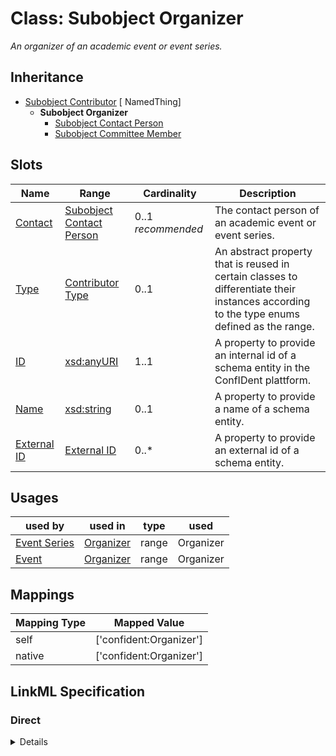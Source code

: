 # Class: Subobject Organizer
_An organizer of an academic event or event series._







## Inheritance
* [Subobject Contributor](Contributor.md) [ NamedThing]
    * **Subobject Organizer**
        * [Subobject Contact Person](ContactPerson.md)
        * [Subobject Committee Member](CommitteeMember.md)



## Slots

| Name | Range | Cardinality | Description  | 
| ---  | --- | --- | --- | 
| [Contact](contact.md) | [Subobject Contact Person](ContactPerson.md) | 0..1 _recommended_ | The contact person of an academic event or event series.  | 
| [Type](type.md) | [Contributor Type](ContributorType.md) | 0..1 | An abstract property that is reused in certain classes to differentiate their instances according to the type enums defined as the range.  | 
| [ID](id.md) | [xsd:anyURI](http://www.w3.org/2001/XMLSchema#anyURI) | 1..1 | A property to provide an internal id of a schema entity in the ConfIDent plattform.  | 
| [Name](name.md) | [xsd:string](http://www.w3.org/2001/XMLSchema#string) | 0..1 | A property to provide a name of a schema entity.  | 
| [External ID](external_id.md) | [External ID](ExternalIdentifier.md) | 0..* | A property to provide an external id of a schema entity.  | 


## Usages


| used by | used in | type | used |
| ---  | --- | --- | --- |
| [Event Series](EventSeries.md) | [Organizer](organized_by.md) | range | Organizer |
| [Event](Event.md) | [Organizer](organized_by.md) | range | Organizer |












## Mappings

| Mapping Type | Mapped Value |
| ---  | ---  |
| self | ['confident:Organizer'] |
| native | ['confident:Organizer'] |


## LinkML Specification

<!-- TODO: investigate https://stackoverflow.com/questions/37606292/how-to-create-tabbed-code-blocks-in-mkdocs-or-sphinx -->

### Direct

<details>
```yaml
name: Organizer
description: An organizer of an academic event or event series.
title: Subobject Organizer
from_schema: https://raw.githubusercontent.com/TIBHannover/ConfIDent_schema/main/src/linkml/ConfIDent_schema.yaml
is_a: Contributor
attributes:
  contact:
    name: contact
    description: The contact person of an academic event or event series.
    title: Contact
    from_schema: https://raw.githubusercontent.com/TIBHannover/ConfIDent_schema/main/src/linkml/ConfIDent_schema.yaml
    range: ContactPerson
    required: false
    recommended: true
    inlined: true

```
</details>

### Induced

<details>
```yaml
name: Organizer
description: An organizer of an academic event or event series.
title: Subobject Organizer
from_schema: https://raw.githubusercontent.com/TIBHannover/ConfIDent_schema/main/src/linkml/ConfIDent_schema.yaml
is_a: Contributor
attributes:
  contact:
    name: contact
    description: The contact person of an academic event or event series.
    title: Contact
    from_schema: https://raw.githubusercontent.com/TIBHannover/ConfIDent_schema/main/src/linkml/ConfIDent_schema.yaml
    alias: contact
    owner: Organizer
    range: ContactPerson
    required: false
    recommended: true
    inlined: true
  type:
    name: type
    description: An abstract property that is reused in certain classes to differentiate
      their instances according to the type enums defined as the range.
    title: Type
    from_schema: https://raw.githubusercontent.com/TIBHannover/ConfIDent_schema/main/src/linkml/ConfIDent_schema.yaml
    abstract: true
    slot_uri: rdf:type
    designates_type: true
    alias: type
    owner: Organizer
    range: ContributorType
  id:
    name: id
    description: A property to provide an internal id of a schema entity in the ConfIDent
      plattform.
    title: ID
    from_schema: https://raw.githubusercontent.com/TIBHannover/ConfIDent_schema/main/src/linkml/ConfIDent_schema.yaml
    identifier: true
    alias: id
    owner: Organizer
    range: uriorcurie
    required: true
  name:
    name: name
    description: A property to provide a name of a schema entity.
    title: Name
    from_schema: https://raw.githubusercontent.com/TIBHannover/ConfIDent_schema/main/src/linkml/ConfIDent_schema.yaml
    slot_uri: sdo:name
    alias: name
    owner: Organizer
    range: string
  external_id:
    name: external_id
    description: A property to provide an external id of a schema entity.
    title: External ID
    from_schema: https://raw.githubusercontent.com/TIBHannover/ConfIDent_schema/main/src/linkml/ConfIDent_schema.yaml
    slot_uri: iao:0000235
    multivalued: true
    alias: external_id
    owner: Organizer
    range: ExternalIdentifier
    inlined: true
    inlined_as_list: true

```
</details>